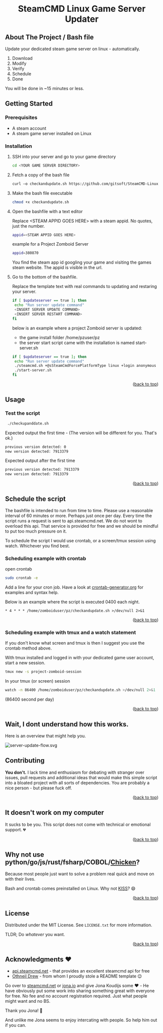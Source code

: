<div id="top"></div>
<br />
<div align="center">
  <h1 align="center">SteamCMD Linux Game Server Updater</h3>
</div>

<!-- ABOUT THE PROJECT -->

## About The Project / Bash file

Update your dedicated steam game server on linux - automatically.

1. Download
2. Modify
3. Verify
4. Schedule
5. Done

You will be done in ~15 minutes or less.

<!-- GETTING STARTED -->

## Getting Started

### Prerequisites

- A steam account
- A steam game server installed on Linux

### Installation

1. SSH into your server and go to your game directory

   ```sh
   cd <YOUR GAME SERVER DIRECTORY>
   ```

2. Fetch a copy of the bash file
   ```sh
   curl –o checkandupdate.sh https://github.com/gitsoft/SteamCMD-Linux-Game-Server-Updater/blob/master/checkandupdate.sh
   ```
3. Make the bash file executable

   ```sh
   chmod +x checkandupdate.sh
   ```

4. Open the bashfile with a text editor

   Replace \<STEAM APPID GOES HERE\> with a steam appid. No quotes, just the number.

   ```sh
   appid=<STEAM APPID GOES HERE>
   ```

   example for a Project Zomboid Server

   ```sh
   appid=380870
   ```

   You find the steam app id googling your game and visiting the games steam website. The appid is visible in the url.

5. Go to the bottom of the bashfile.

   Replace the template text with real commands to updating and restaring your server.

   ```sh
   if [ $updateserver == true ]; then
    echo "Run server update command"
    <INSERT SERVER UPDATE COMMAND>
    <INSERT SERVER RESTART COMMAND>
   fi
   ```

   below is an example where a project Zomboid server is updated:

   - the game install folder /home/pzuser/pz
   - the server start script came with the installation is named start-server.sh

   ```sh
   if [ $updateserver == true ]; then
    echo "Run server update command"
    ./steamcmd.sh +@sSteamCmdForcePlatformType linux +login anonymous +force_install_dir /home/pzuser/pz +app_update 380870 validate +quit
    ./start-server.sh
   fi
   ```

<p align="right">(<a href="#top">back to top</a>)</p>

<!-- USAGE EXAMPLES -->

## Usage

### Test the script

```sh
 ./checkupanddate.sh
```

Expected output the first time - (The version will be different for you. That's ok.)

```sh
previous version detected: 0
new version detected: 7913379
```

Expected output after the first time

```sh
previous version detected: 7913379
new version detected: 7913379
```

<p align="right">(<a href="#top">back to top</a>)</p>

## Schedule the script

The bashfile is intended to run from time to time. Please use a reasonable interval of 60 minutes or more. Perhaps just once per day. Every time the script runs a request is sent to api.steamcmd.net. We do not wont to overload this api. That service is provided for free and we should be mindful to put too much pressure on it.

To schedule the script I would use crontab, or a screen/tmux session using watch. Whichever you find best.

### Scheduling example with crontab

open crontab

```sh
sudo crontab -e
```

Add a line for your cron job. Have a look at [crontab-generator.org](https://crontab-generator.org) for examples and syntax help.

Below is an example where the script is executed 0400 each night.

```text
* 4 * * * /home/zomboiduser/pz/checkandupdate.sh >/dev/null 2>&1
```

<p align="right">(<a href="#top">back to top</a>)</p>

### Scheduling example with tmux and a watch statement

If you don't know what screen and tmux is then I suggest you use the crontab method above.

With tmux installed and logged in with your dedicated game user account, start a new session.

```sh
tmux new -s project-zomboid-session
```

In your tmux (or screen) session

```sh
watch -n 86400 /home/zomboiduser/pz/checkandupdate.sh >/dev/null 2>&1
```

(86400 second per day)

<p align="right">(<a href="#top">back to top</a>)</p>

<!-- CONTRIBUTING -->

## Wait, I dont understand how this works.

Here is an overview that might help you.

![server-update-flow.svg](https://raw.githubusercontent.com/gitsoft/SteamCMD-Linux-Game-Server-Updater/master/server-update-flow.svg)

## Contributing

**You don't.** I lack time and enthusiasm for debating with stranger over issues, pull requests and additional ideas that would make this simple script into a bloated project with all sorts of dependencies. You are probably a nice person - but please fuck off.

<p align="right">(<a href="#top">back to top</a>)</p>

## It doesn't work on my computer

It sucks to be you. This script does not come with technical or emotional support. :broken_heart:

<p align="right">(<a href="#top">back to top</a>)</p>

## Why not use python/go/js/rust/fsharp/COBOL/[Chicken](https://esolangs.org/wiki/Chicken)?

Because most people just want to solve a problem real quick and move on with their lives.

Bash and crontab comes preinstalled on Linux. Why not [KISS](https://en.wikipedia.org/wiki/KISS_principle)? :smile:

<p align="right">(<a href="#top">back to top</a>)</p>

<!-- LICENSE -->

## License

Distributed under the MIT License. See `LICENSE.txt` for more information.

TLDR; Do _whatever_ you want.

<p align="right">(<a href="#top">back to top</a>)</p>

<!-- ACKNOWLEDGMENTS -->

## Acknowledgments :heart:

- [api.steamcmd.net](https://api.steamcmd.net) - that provides an excellent steamcmd api for free
- [Othneil Drew](https://github.com/othneildrew/Best-README-Template) - from whom I proudly stole a README template :wink:

Go over to [steamcmd.net](https://www.steamcmd.net/) or [jona.io](https://www.jona.io/) and give Jona Koudijs some :heart: - He have obviously put some work into sharing something great with everyone for free. No fee and no account registration required. Just what people might want and no BS.

Thank you Jona! :pray:

And unlike me Jona seems to enjoy intercating with people. So help him out if you can.
